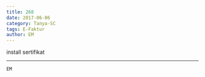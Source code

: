 ```yaml
---
title: 268
date: 2017-06-06
category: Tanya-SC
tags: E-Faktur
author: EM
---
```


install sertifikat

---



`EM`
